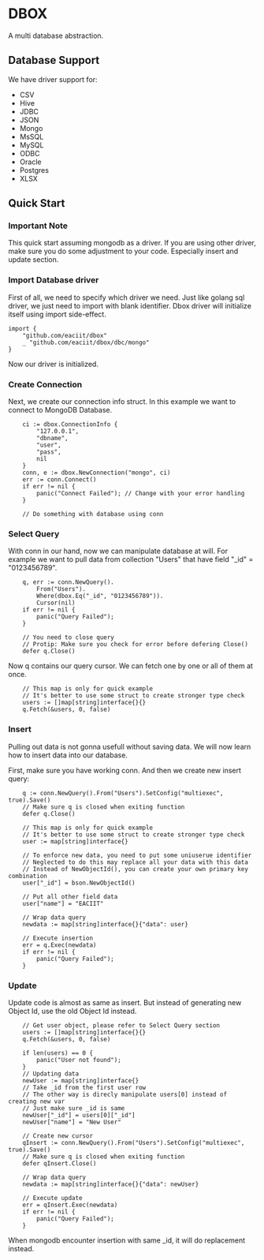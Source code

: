 
# DBOX

A multi database abstraction.

## Database Support

We have driver support for:
 * CSV
 * Hive
 * JDBC
 * JSON
 * Mongo
 * MsSQL
 * MySQL
 * ODBC
 * Oracle
 * Postgres
 * XLSX

## Quick Start

### Important Note

This quick start assuming mongodb as a driver. If you are using other driver,
make sure you do some adjustment to your code. Especially insert and update
section.

### Import Database driver

First of all, we need to specify which driver we need. Just like golang sql
driver, we just need to import with blank identifier. Dbox driver will
initialize itself using import side-effect.

```golang
import {
    "github.com/eaciit/dbox"
    _ "github.com/eaciit/dbox/dbc/mongo"
}
```

Now our driver is initialized.

### Create Connection

Next, we create our connection info struct. In this example we want to connect to MongoDB Database.

```golang
    ci := dbox.ConnectionInfo {
        "127.0.0.1",
        "dbname",
        "user",
        "pass",
        nil
    }
    conn, e := dbox.NewConnection("mongo", ci)
    err := conn.Connect()
    if err != nil {
        panic("Connect Failed"); // Change with your error handling
    }

    // Do something with database using conn
```

### Select Query

With conn in our hand, now we can manipulate database at will. For example we
want to pull data from collection "Users" that have field "_id" = "0123456789".

```golang
    q, err := conn.NewQuery().
        From("Users").
        Where(dbox.Eq("_id", "0123456789")).
        Cursor(nil)
    if err != nil {
        panic("Query Failed");
    }

    // You need to close query
    // Protip: Make sure you check for error before defering Close()
    defer q.Close()
```

Now q contains our query cursor. We can fetch one by one or all of them at once.

```golang
    // This map is only for quick example
    // It's better to use some struct to create stronger type check
    users := []map[string]interface{}{}
    q.Fetch(&users, 0, false)
```

### Insert

Pulling out data is not gonna usefull without saving data. We will now learn how
to insert data into our database.

First, make sure you have working conn. And then we create new insert query:

```golang
    q := conn.NewQuery().From("Users").SetConfig("multiexec", true).Save()
    // Make sure q is closed when exiting function
    defer q.Close()

    // This map is only for quick example
    // It's better to use some struct to create stronger type check
    user := map[string]interface{}

    // To enforce new data, you need to put some uniuserue identifier
    // Neglected to do this may replace all your data with this data
    // Instead of NewObjectId(), you can create your own primary key combination
    user["_id"] = bson.NewObjectId()

    // Put all other field data
    user["name"] = "EACIIT"

    // Wrap data query
    newdata := map[string]interface{}{"data": user}

    // Execute insertion
    err = q.Exec(newdata)
    if err != nil {
        panic("Query Failed");
    }
```

### Update

Update code is almost as same as insert. But instead of generating new Object
Id, use the old Object Id instead.

```golang
    // Get user object, please refer to Select Query section
    users := []map[string]interface{}{}
    q.Fetch(&users, 0, false)

    if len(users) == 0 {
        panic("User not found");
    }
    // Updating data
    newUser := map[string]interface{}
    // Take _id from the first user row
    // The other way is direcly manipulate users[0] instead of creating new var
    // Just make sure _id is same
    newUser["_id"] = users[0]["_id"]
    newUser["name"] = "New User"

    // Create new cursor
    qInsert := conn.NewQuery().From("Users").SetConfig("multiexec", true).Save()
    // Make sure q is closed when exiting function
    defer qInsert.Close()

    // Wrap data query
    newdata := map[string]interface{}{"data": newUser}

    // Execute update
    err = qInsert.Exec(newdata)
    if err != nil {
        panic("Query Failed");
    }
```

When mongodb encounter insertion with same _id, it will do replacement instead.
